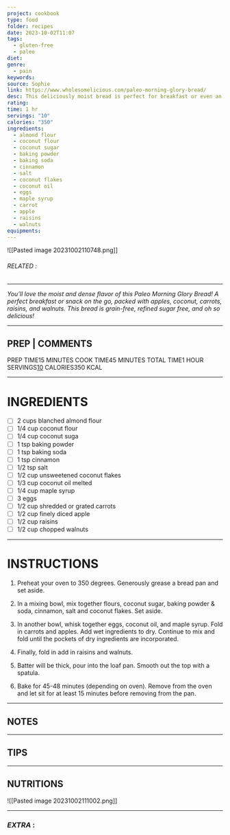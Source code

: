 ```yaml
---
project: cookbook
type: food
folder: recipes
date: 2023-10-02T11:07
tags:
  - gluten-free
  - paleo
diet: 
genre:
  - pain
keywords: 
source: Sophie
link: https://www.wholesomelicious.com/paleo-morning-glory-bread/
desc: This deliciously moist bread is perfect for breakfast or even an afternoon treat! It's loaded with apples, raisins, carrots, nuts, and so much more! Paleo and Gluten-Free.
rating: 
time: 1 hr
servings: "10"
calories: "350"
ingredients:
  - almond flour
  - coconut flour
  - coconut sugar
  - baking powder
  - baking soda
  - cinnamon
  - salt
  - coconut flakes
  - coconut oil
  - eggs
  - maple syrup
  - carrot
  - apple
  - raisins
  - walnuts
equipments:
---
```


![[Pasted image 20231002110748.png]]
###### *RELATED* : 
---
_You’ll love the moist and dense flavor of this Paleo Morning Glory Bread! A perfect breakfast or snack on the go, packed with apples, coconut, carrots, raisins, and walnuts. This bread is grain-free, refined sugar free, and oh so delicious!_

---
## PREP | COMMENTS

PREP TIME15 MINUTES
COOK TIME45 MINUTES
TOTAL TIME1 HOUR
SERVINGS[10](https://www.wholesomelicious.com/paleo-morning-glory-bread/#)
CALORIES350 KCAL

---
# INGREDIENTS

- [ ] 2 cups blanched almond flour
- [ ] 1/4 cup coconut flour
- [ ] 1/4 cup coconut suga
- [ ] 1 tsp baking powder
- [ ] 1 tsp baking soda
- [ ] 1 tsp cinnamon
- [ ] 1/2 tsp salt
- [ ] 1/2 cup unsweetened coconut flakes
- [ ] 1/3 cup coconut oil melted
- [ ] 1/4 cup maple syrup
- [ ] 3 eggs
- [ ] 1/2 cup shredded or grated carrots
- [ ] 1/2 cup finely diced apple
- [ ] 1/2 cup raisins
- [ ] 1/2 cup chopped walnuts

---
# INSTRUCTIONS

1. Preheat your oven to 350 degrees. Generously grease a bread pan and set aside.
    
2. In a mixing bowl, mix together flours, coconut sugar, baking powder & soda, cinnamon, salt and coconut flakes. Set aside.
    
3. In another bowl, whisk together eggs, coconut oil, and maple syrup. Fold in carrots and apples. Add wet ingredients to dry. Continue to mix and fold until the pockets of dry ingredients are incorporated.
    
4. Finally, fold in add in raisins and walnuts.
    
5. Batter will be thick, pour into the loaf pan. Smooth out the top with a spatula.
    
6. Bake for 45-48 minutes (depending on oven). Remove from the oven and let sit for at least 15 minutes before removing from the pan.

---
## NOTES



---
## TIPS



---
## NUTRITIONS

![[Pasted image 20231002111002.png]]

---
### *EXTRA* :



